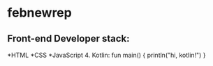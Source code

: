 # febnewrep
## Front-end Developer stack:
*HTML
﻿﻿*CSS
﻿﻿*JavaScript
4. Kotlin:
fun main() {
    println("hi, kotlin!")
}
